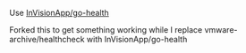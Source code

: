 Use [InVisionApp/go-health](https://github.com/InVisionApp/go-health/)

Forked this to get something working while I replace vmware-archive/healthcheck with InVisionApp/go-health
